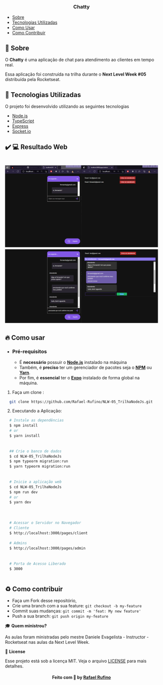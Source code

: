 <h3 align="center">
    <b>Chatty</b>  
    <br>
</h3>




- [Sobre](#sobre)
- [Tecnologias Utilizadas](#tecnologias-utilizadas)
- [Como Usar](#como-usar)
- [Como Contribuir](#como-contribuir)

<a id="sobre"></a>


## :bookmark: Sobre

O <strong>Chatty</strong> é uma aplicação de chat para atendimento ao clientes em tempo real.

Essa aplicação foi construída na trilha durante o <strong> Next Level Week #05</strong> distribuída pela Rocketseat.



<a id="tecnologias-utilizadas"></a>

## :rocket: Tecnologias Utilizadas

O projeto foi desenvolvido utilizando as seguintes tecnologias


- [Node.js](https://nodejs.org/en/)
- [TypeScript](https://www.typescriptlang.org/)
- [Express](https://expressjs.com/pt-br/)
- [Socket.io](https://socket.io/)


## :heavy_check_mark: :computer: Resultado Web

<h1 align="center">
    <img alt="Web Home" src="./.github/chat.png" width="900px">
    <br>
    <img alt="Pessoa cadastrada" src="./.github/atendimento.png" width="900px">

</h1>


<a id="como-usar"></a>

## :fire: Como usar

- ### **Pré-requisitos**

  - É **necessário** possuir o **[Node.js](https://nodejs.org/en/)** instalado na máquina
  - Também, é **preciso** ter um gerenciador de pacotes seja o **[NPM](https://www.npmjs.com/)** ou **[Yarn](https://yarnpkg.com/)**.
  - Por fim, é **essencial** ter o **[Expo](https://expo.io/)** 
  instalado de forma global na máquina.



1. Faça um clone :

```sh
  git clone https://github.com/Rafael-Rufino/NLW-05_TrilhaNodeJs.git
```

2. Executando a Aplicação:

```sh
  # Instale as dependências
  $ npm install
  # or
  $ yarn install


  ## Crie o banco de dados
  $ cd NLW-05_TrilhaNodeJs
  $ npm typeorm migration:run
  $ yarn typeorm migration:run


  # Inicie a aplicação web
  $ cd NLW-05_TrilhaNodeJs
  $ npm run dev
  # or 
  $ yarn dev


  
  # Acessar o Servidor no Navegador
  # Cliente
  $ http://localhost:3000/pages/client
  
  # Admins
  $ http://localhost:3000/pages/admin

 
  # Porta de Acesso Liberado
  $ 3000



```
  


## :recycle: Como contribuir

- Faça um Fork desse repositório,
- Crie uma branch com a sua feature: `git checkout -b my-feature`
- Commit suas mudanças: `git commit -m 'feat: My new feature'`
- Push a sua branch: `git push origin my-feature`


🎓 **Quem ministrou?**

As aulas foram ministradas pelo mestre Daniele Evagelista - Instructor - Rocketseat nas aulas da Next Level Week.

📝 **License**

Esse projeto está sob a licença MIT. Veja o arquivo [LICENSE](LICENSE.md) para mais detalhes.




<h4 align="center">
    Feito com 💜 by <a href="https://www.linkedin.com/in/rafael-r-dos-santos-b889311ba/" target="_blank">Rafael Rufino</a>
</h4>



